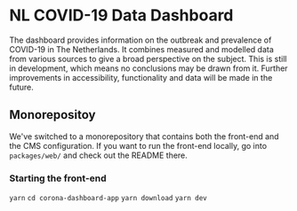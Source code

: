 # NL COVID-19 Data Dashboard

The dashboard provides information on the outbreak and prevalence of COVID-19 in The Netherlands. It combines measured and modelled data from various sources to give a broad perspective on the subject. This is still in development, which means no conclusions may be drawn from it. Further improvements in accessibility, functionality and data will be made in the future.

## Monorepositoy

We've switched to a monorepository that contains both the front-end and the CMS configuration. If you want to run the front-end locally, go into `packages/web/` and check out the README there.

### Starting the front-end
`yarn`
`cd corona-dashboard-app`
`yarn download`
`yarn dev`